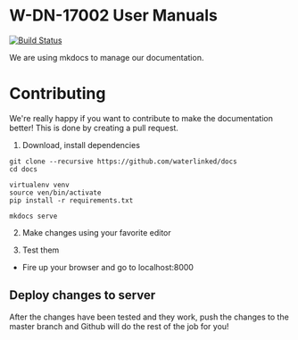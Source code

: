# W-DN-17002 User Manuals

[![Build Status](https://travis-ci.org/waterlinked/docs.svg?branch=master)](https://travis-ci.org/waterlinked/docs)

We are using mkdocs to manage our documentation.

# Contributing

We're really happy if you want to contribute to make the documentation better!
This is done by creating a pull request.

1. Download, install dependencies

```
git clone --recursive https://github.com/waterlinked/docs
cd docs

virtualenv venv
source ven/bin/activate
pip install -r requirements.txt

mkdocs serve
```

2. Make changes using your favorite editor

3. Test them

* Fire up your browser and go to localhost:8000

## Deploy changes to server

After the changes have been tested and they work, push the changes to the master branch and Github will do the rest of the job for you!
